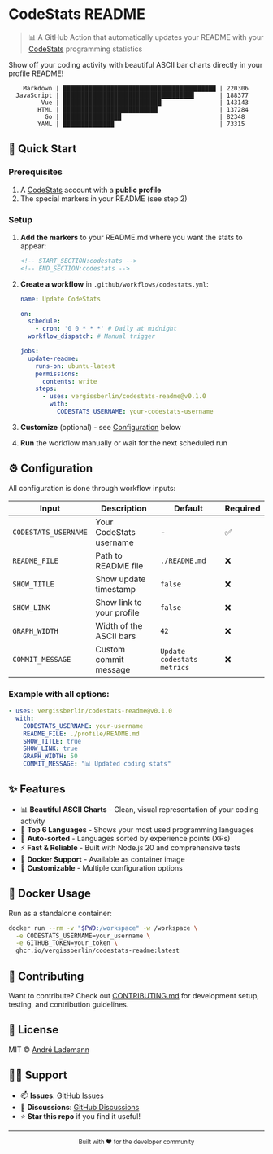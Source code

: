 # CodeStats README

> 📊 A GitHub Action that automatically updates your README with your [CodeStats](https://codestats.net/) programming statistics

Show off your coding activity with beautiful ASCII bar charts directly in your profile README!

<!-- START_SECTION:codestats -->
```text
    Markdown | ██████████████████████████████████████████ | 220306
  JavaScript | ████████████████████████████████████       | 188377
         Vue | ███████████████████████████                | 143143
        HTML | ██████████████████████████                 | 137284
          Go | ████████████████                           | 82348
        YAML | ██████████████                             | 73315
```
<!-- END_SECTION:codestats -->

## 🚀 Quick Start

### Prerequisites

1. A [CodeStats](https://codestats.net/) account with a **public profile**
2. The special markers in your README (see step 2)

### Setup

1. **Add the markers** to your README.md where you want the stats to appear:

   ```md
   <!-- START_SECTION:codestats -->
   <!-- END_SECTION:codestats -->
   ```

2. **Create a workflow** in `.github/workflows/codestats.yml`:

   ```yml
   name: Update CodeStats

   on:
     schedule:
       - cron: '0 0 * * *' # Daily at midnight
     workflow_dispatch: # Manual trigger

   jobs:
     update-readme:
       runs-on: ubuntu-latest
       permissions:
         contents: write
       steps:
         - uses: vergissberlin/codestats-readme@v0.1.0
           with:
             CODESTATS_USERNAME: your-codestats-username
   ```

3. **Customize** (optional) - see [Configuration](#-configuration) below

4. **Run** the workflow manually or wait for the next scheduled run

## ⚙️ Configuration

All configuration is done through workflow inputs:

| Input | Description | Default | Required |
|-------|-------------|---------|----------|
| `CODESTATS_USERNAME` | Your CodeStats username | - | ✅ |
| `README_FILE` | Path to README file | `./README.md` | ❌ |
| `SHOW_TITLE` | Show update timestamp | `false` | ❌ |
| `SHOW_LINK` | Show link to your profile | `false` | ❌ |
| `GRAPH_WIDTH` | Width of the ASCII bars | `42` | ❌ |
| `COMMIT_MESSAGE` | Custom commit message | `Update codestats metrics` | ❌ |

### Example with all options:

```yml
- uses: vergissberlin/codestats-readme@v0.1.0
  with:
    CODESTATS_USERNAME: your-username
    README_FILE: ./profile/README.md
    SHOW_TITLE: true
    SHOW_LINK: true
    GRAPH_WIDTH: 50
    COMMIT_MESSAGE: "📊 Updated coding stats"
```

## ✨ Features

- 📊 **Beautiful ASCII Charts** - Clean, visual representation of your coding activity
- 🎯 **Top 6 Languages** - Shows your most used programming languages
- 🔄 **Auto-sorted** - Languages sorted by experience points (XPs)
- ⚡ **Fast & Reliable** - Built with Node.js 20 and comprehensive tests
- 🐳 **Docker Support** - Available as container image
- 🔧 **Customizable** - Multiple configuration options

## 🐳 Docker Usage

Run as a standalone container:

```bash
docker run --rm -v "$PWD:/workspace" -w /workspace \
  -e CODESTATS_USERNAME=your_username \
  -e GITHUB_TOKEN=your_token \
  ghcr.io/vergissberlin/codestats-readme:latest
```

## 🤝 Contributing

Want to contribute? Check out [CONTRIBUTING.md](CONTRIBUTING.md) for development setup, testing, and contribution guidelines.

## 📄 License

MIT © [André Lademann](https://github.com/vergissberlin)

## 🙋‍♀️ Support

- 📫 **Issues**: [GitHub Issues](https://github.com/vergissberlin/codestats-readme/issues)
- 💬 **Discussions**: [GitHub Discussions](https://github.com/vergissberlin/codestats-readme/discussions)
- ⭐ **Star this repo** if you find it useful!

---

<div align="center">
  <sub>Built with ❤️ for the developer community</sub>
</div>
